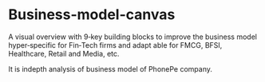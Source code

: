# Business-model-canvas
A visual overview with 9‐key building blocks to improve the
business model hyper‐specific for Fin‐Tech firms and adapt
able for FMCG, BFSI, Healthcare, Retail and Media, etc.

It is indepth analysis of business model of PhonePe company.


